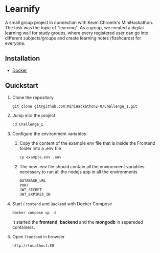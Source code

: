# Learnify

A small group project in connection with Kevin Chromik's MiniHackathon. The task was the topic of "learning". As a group, we created a digital learning wall for study groups, where every registered user can go into different subjects/groups and create learning notes (flashcards) for everyone.

## Installation

- [Docker](https://docs.docker.com/get-started/get-docker/)

## Quickstart

1. Clone the repository

    ```bash
    git clone git@github.com:MiniHackathon2-0/Challenge_1.git
    ```

1. Jump into the project

    ```bash
    cd Challenge_1
    ```

1. Configure the environment variables

    1. Copy the content of the example env file that is inside the Frontend folder into a .env file

        ```bash
        cp example.env .env
        ```

    1. The new .env file should contain all the environment variables necessary to run all the nodejs app in all the environments

        ```bash
        DATABASE_URL
        PORT
        JWT_SECRET
        JWT_EXPIRES_IN
        ```

1. Start `Frontend` and `Backend` with Docker Compose

    ```bash
    docker compose up -d
    ```

    It started the **frontend**, **backend** and the **mongodb** in separeded containers.

1. Open `Frontend` in browser

    ```bash
    http://localhost:80
    ```
